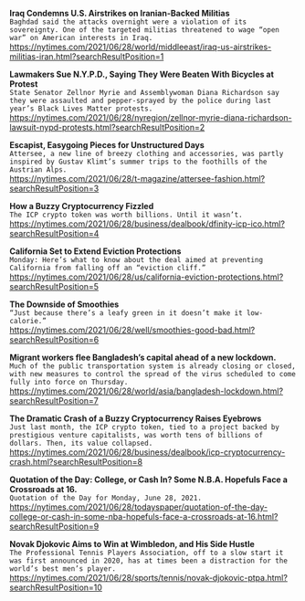 **Iraq Condemns U.S. Airstrikes on Iranian-Backed Militias**\
`Baghdad said the attacks overnight were a violation of its sovereignty. One of the targeted militias threatened to wage “open war” on American interests in Iraq.`\
https://nytimes.com/2021/06/28/world/middleeast/iraq-us-airstrikes-militias-iran.html?searchResultPosition=1

**Lawmakers Sue N.Y.P.D., Saying They Were Beaten With Bicycles at Protest**\
`State Senator Zellnor Myrie and Assemblywoman Diana Richardson say they were assaulted and pepper-sprayed by the police during last year’s Black Lives Matter protests.`\
https://nytimes.com/2021/06/28/nyregion/zellnor-myrie-diana-richardson-lawsuit-nypd-protests.html?searchResultPosition=2

**Escapist, Easygoing Pieces for Unstructured Days**\
`Attersee, a new line of breezy clothing and accessories, was partly inspired by Gustav Klimt’s summer trips to the foothills of the Austrian Alps.`\
https://nytimes.com/2021/06/28/t-magazine/attersee-fashion.html?searchResultPosition=3

**How a Buzzy Cryptocurrency Fizzled**\
`The ICP crypto token was worth billions. Until it wasn’t.`\
https://nytimes.com/2021/06/28/business/dealbook/dfinity-icp-ico.html?searchResultPosition=4

**California Set to Extend Eviction Protections**\
`Monday: Here’s what to know about the deal aimed at preventing California from falling off an “eviction cliff.”`\
https://nytimes.com/2021/06/28/us/california-eviction-protections.html?searchResultPosition=5

**The Downside of Smoothies**\
`“Just because there’s a leafy green in it doesn’t make it low-calorie.”`\
https://nytimes.com/2021/06/28/well/smoothies-good-bad.html?searchResultPosition=6

**Migrant workers flee Bangladesh’s capital ahead of a new lockdown.**\
`Much of the public transportation system is already closing or closed, with new measures to control the spread of the virus scheduled to come fully into force on Thursday.`\
https://nytimes.com/2021/06/28/world/asia/bangladesh-lockdown.html?searchResultPosition=7

**The Dramatic Crash of a Buzzy Cryptocurrency Raises Eyebrows**\
`Just last month, the ICP crypto token, tied to a project backed by prestigious venture capitalists, was worth tens of billions of dollars. Then, its value collapsed.`\
https://nytimes.com/2021/06/28/business/dealbook/icp-cryptocurrency-crash.html?searchResultPosition=8

**Quotation of the Day: College, or Cash In? Some N.B.A. Hopefuls Face a Crossroads at 16.**\
`Quotation of the Day for Monday, June 28, 2021.`\
https://nytimes.com/2021/06/28/todayspaper/quotation-of-the-day-college-or-cash-in-some-nba-hopefuls-face-a-crossroads-at-16.html?searchResultPosition=9

**Novak Djokovic Aims to Win at Wimbledon, and His Side Hustle**\
`The Professional Tennis Players Association, off to a slow start it was first announced in 2020, has at times been a distraction for the world’s best men’s player.`\
https://nytimes.com/2021/06/28/sports/tennis/novak-djokovic-ptpa.html?searchResultPosition=10

